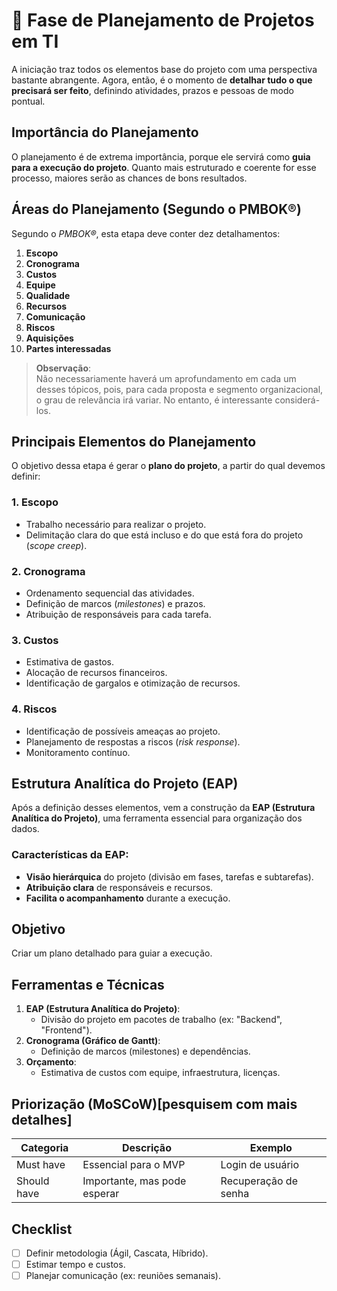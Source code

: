 # 📅 **Fase de Planejamento de Projetos em TI**  

A iniciação traz todos os elementos base do projeto com uma perspectiva bastante abrangente. Agora, então, é o momento de **detalhar tudo o que precisará ser feito**, definindo atividades, prazos e pessoas de modo pontual.

## Importância do Planejamento

O planejamento é de extrema importância, porque ele servirá como **guia para a execução do projeto**. Quanto mais estruturado e coerente for esse processo, maiores serão as chances de bons resultados.

## Áreas do Planejamento (Segundo o PMBOK®)

Segundo o *PMBOK®*, esta etapa deve conter dez detalhamentos:  

1. **Escopo**  
2. **Cronograma**  
3. **Custos**  
4. **Equipe**  
5. **Qualidade**  
6. **Recursos**  
7. **Comunicação**  
8. **Riscos**  
9. **Aquisições**  
10. **Partes interessadas**  

> **Observação**:  
> Não necessariamente haverá um aprofundamento em cada um desses tópicos, pois, para cada proposta e segmento organizacional, o grau de relevância irá variar. No entanto, é interessante considerá-los.

## Principais Elementos do Planejamento

O objetivo dessa etapa é gerar o **plano do projeto**, a partir do qual devemos definir:

### 1. Escopo  
   - Trabalho necessário para realizar o projeto.  
   - Delimitação clara do que está incluso e do que está fora do projeto (*scope creep*).  

### 2. Cronograma  
   - Ordenamento sequencial das atividades.  
   - Definição de marcos (*milestones*) e prazos.  
   - Atribuição de responsáveis para cada tarefa.  

### 3. Custos  
   - Estimativa de gastos.  
   - Alocação de recursos financeiros.  
   - Identificação de gargalos e otimização de recursos.  

### 4. Riscos  
   - Identificação de possíveis ameaças ao projeto.  
   - Planejamento de respostas a riscos (*risk response*).  
   - Monitoramento contínuo.  

## Estrutura Analítica do Projeto (EAP)

Após a definição desses elementos, vem a construção da **EAP (Estrutura Analítica do Projeto)**, uma ferramenta essencial para organização dos dados.  

### Características da EAP:  
- **Visão hierárquica** do projeto (divisão em fases, tarefas e subtarefas).  
- **Atribuição clara** de responsáveis e recursos.  
- **Facilita o acompanhamento** durante a execução.
  

## **Objetivo**  
Criar um plano detalhado para guiar a execução.  

## **Ferramentas e Técnicas**  
1. **EAP (Estrutura Analítica do Projeto)**:  
   - Divisão do projeto em pacotes de trabalho (ex: "Backend", "Frontend").  
2. **Cronograma (Gráfico de Gantt)**:  
   - Definição de marcos (milestones) e dependências.  
3. **Orçamento**:  
   - Estimativa de custos com equipe, infraestrutura, licenças.  

## **Priorização (MoSCoW)[pesquisem com mais detalhes]**  
| Categoria | Descrição | Exemplo |  
|-----------|-----------|---------|  
| Must have | Essencial para o MVP | Login de usuário |  
| Should have | Importante, mas pode esperar | Recuperação de senha |  

## **Checklist**  
- [ ] Definir metodologia (Ágil, Cascata, Híbrido).  
- [ ] Estimar tempo e custos.  
- [ ] Planejar comunicação (ex: reuniões semanais).  
